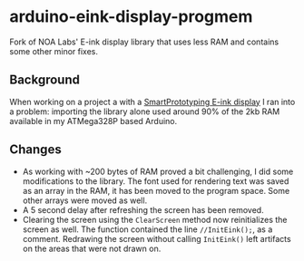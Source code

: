 # arduino-eink-display-progmem
Fork of NOA Labs' E-ink display library that uses less RAM and contains some other minor fixes.

## Background
When working on a project a with a [SmartPrototyping E-ink display](http://www.smart-prototyping.com/E-ink-E-paper-Display-module-3.3V-2.04-inch-177x72.html) I ran into a problem: importing the library alone used around 90% of the 2kb RAM available in my ATMega328P based Arduino.

## Changes
* As working with ~200 bytes of RAM proved a bit challenging, I did some modifications to the library. The font used for rendering text was saved as an array in the RAM, it has been moved to the program space. Some other arrays were moved as well.
* A 5 second delay after refreshing the screen has been removed.
* Clearing the screen using the `ClearScreen` method now reinitializes the screen as well. The function contained the line `//InitEink();`, as a comment. Redrawing the screen without calling `InitEink()` left artifacts on the areas that were not drawn on.
